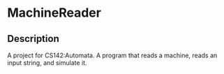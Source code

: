 MachineReader
=============

## Description
A project for CS142:Automata. A program that reads a machine, reads an input string, and simulate it.
